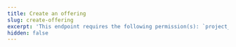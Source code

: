 ```yaml
---
title: Create an offering
slug: create-offering
excerpt: 'This endpoint requires the following permission(s): `project_configuration:offerings:read_write`.'
hidden: false
---
```

